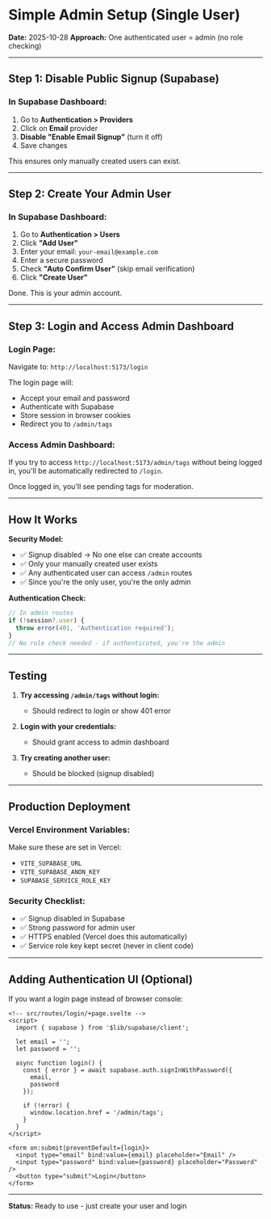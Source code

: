 # Simple Admin Setup (Single User)

**Date:** 2025-10-28
**Approach:** One authenticated user = admin (no role checking)

---

## Step 1: Disable Public Signup (Supabase)

### In Supabase Dashboard:

1. Go to **Authentication > Providers**
2. Click on **Email** provider
3. **Disable "Enable Email Signup"** (turn it off)
4. Save changes

This ensures only manually created users can exist.

---

## Step 2: Create Your Admin User

### In Supabase Dashboard:

1. Go to **Authentication > Users**
2. Click **"Add User"**
3. Enter your email: `your-email@example.com`
4. Enter a secure password
5. Check **"Auto Confirm User"** (skip email verification)
6. Click **"Create User"**

Done. This is your admin account.

---

## Step 3: Login and Access Admin Dashboard

### Login Page:
Navigate to: `http://localhost:5173/login`

The login page will:
- Accept your email and password
- Authenticate with Supabase
- Store session in browser cookies
- Redirect you to `/admin/tags`

### Access Admin Dashboard:
If you try to access `http://localhost:5173/admin/tags` without being logged in, you'll be automatically redirected to `/login`.

Once logged in, you'll see pending tags for moderation.

---

## How It Works

**Security Model:**
- ✅ Signup disabled → No one else can create accounts
- ✅ Only your manually created user exists
- ✅ Any authenticated user can access `/admin` routes
- ✅ Since you're the only user, you're the only admin

**Authentication Check:**
```typescript
// In admin routes
if (!session?.user) {
  throw error(401, 'Authentication required');
}
// No role check needed - if authenticated, you're the admin
```

---

## Testing

1. **Try accessing `/admin/tags` without login:**
   - Should redirect to login or show 401 error

2. **Login with your credentials:**
   - Should grant access to admin dashboard

3. **Try creating another user:**
   - Should be blocked (signup disabled)

---

## Production Deployment

### Vercel Environment Variables:
Make sure these are set in Vercel:
- `VITE_SUPABASE_URL`
- `VITE_SUPABASE_ANON_KEY`
- `SUPABASE_SERVICE_ROLE_KEY`

### Security Checklist:
- ✅ Signup disabled in Supabase
- ✅ Strong password for admin user
- ✅ HTTPS enabled (Vercel does this automatically)
- ✅ Service role key kept secret (never in client code)

---

## Adding Authentication UI (Optional)

If you want a login page instead of browser console:

```svelte
<!-- src/routes/login/+page.svelte -->
<script>
  import { supabase } from '$lib/supabase/client';

  let email = '';
  let password = '';

  async function login() {
    const { error } = await supabase.auth.signInWithPassword({
      email,
      password
    });

    if (!error) {
      window.location.href = '/admin/tags';
    }
  }
</script>

<form on:submit|preventDefault={login}>
  <input type="email" bind:value={email} placeholder="Email" />
  <input type="password" bind:value={password} placeholder="Password" />
  <button type="submit">Login</button>
</form>
```

---

**Status:** Ready to use - just create your user and login
